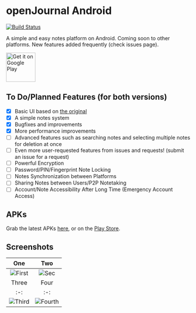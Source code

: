 # openJournal Android
[![Build Status](https://travis-ci.org/openssf/open-journal-android.svg?branch=master)](https://travis-ci.org/openssf/open-journal-android)

A simple and easy notes platform on Android. Coming soon to other platforms. New features added frequently (check issues page).

<a href='https://play.google.com/store/apps/details?id=org.openssf.openjournal'><img alt='Get it on Google Play' src='https://play.google.com/intl/en_us/badges/images/generic/en_badge_web_generic.png' height='80px'/></a>
## To Do/Planned Features (for both versions)
- [x] Basic UI based on [the original](https://github.com/openssf/open-journal)
- [x] A simple notes system
- [x] Bugfixes and improvements
- [x] More performance improvements
- [ ] Advanced features such as searching notes and selecting multiple notes for deletion at once
- [ ] Even more user-requested features from issues and requests! (submit an issue for a request)
- [ ] Powerful Encryption
- [ ] Password/PIN/Fingerprint Note Locking
- [ ] Notes Synchronization between Platforms
- [ ] Sharing Notes between Users/P2P Notetaking
- [ ] Account/Note Accessibility After Long Time (Emergency Account Access)
## APKs
Grab the latest APKs [here](https://github.com/zanedb/open-journal-android/releases), or on the [Play Store](https://play.google.com/store/apps/details?id=org.openssf.openjournal).
## Screenshots

| One | Two |
|:-:|:-:|
| ![First](https://www.dropbox.com/s/4uqbraft7y9bruv/screenshot-1-edited.png?dl=1) | ![Sec](https://www.dropbox.com/s/11at7hqc21fcbsn/screenshot-2-edited.png?dl=1) |
| Three | Four |
|:-:|:-:|
| ![Third](https://www.dropbox.com/s/vrxq5fnvcbai0kt/screenshot-3-edited.png?dl=1) | ![Fourth](https://www.dropbox.com/s/xu5w37tkrwz93dm/screenshot-4-edited.png?dl=1) |
